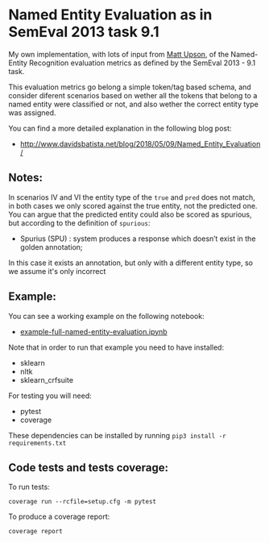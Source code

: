 # Named Entity Evaluation as in SemEval 2013 task 9.1

My own implementation, with lots of input from [Matt Upson](https://github.com/ivyleavedtoadflax), of the Named-Entity Recognition evaluation metrics as defined by the SemEval 2013 - 9.1 task.

This evaluation metrics go belong a simple token/tag based schema, and consider diferent scenarios based on wether all the tokens that belong to a named entity were classified or not, and also wether the correct entity type was assigned.

You can find a more detailed explanation in the following blog post:

* http://www.davidsbatista.net/blog/2018/05/09/Named_Entity_Evaluation/


## Notes:

In scenarios IV and VI the entity type of the `true` and `pred` does not match, in both cases we only scored against the true entity, not the predicted one. You can argue that the predicted entity could also be scored as spurious, but according to the definition of `spurious`:

* Spurius (SPU) : system produces a response which doesn’t exist in the golden annotation;

In this case it exists an annotation, but only with a different entity type, so we assume it's only incorrect


## Example:

You can see a working example on the following notebook:

- [example-full-named-entity-evaluation.ipynb](example-full-named-entity-evaluation.ipynb)

Note that in order to run that example you need to have installed:

- sklearn
- nltk
- sklearn_crfsuite

For testing you will need:

- pytest
- coverage

These dependencies can be installed by running `pip3 install -r requirements.txt`

## Code tests and tests coverage:

To run tests:

`coverage run --rcfile=setup.cfg -m pytest`

To produce a coverage report:

`coverage report`
